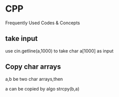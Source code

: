 # CPP
Frequently Used Codes &amp; Concepts

## take input

use cin.getline(a,1000) to take char a[1000] as input

## Copy char arrays
a,b be two char arrays,then

a can be copied by algo strcpy(b,a)
